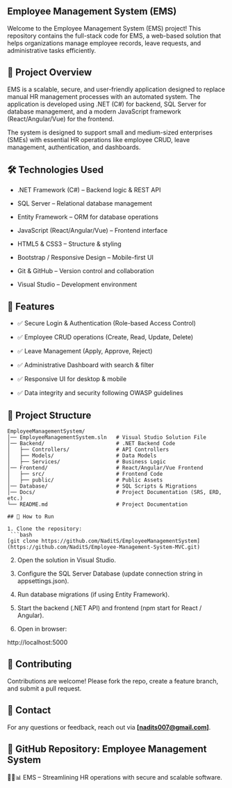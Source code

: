 ## Employee Management System (EMS)

Welcome to the Employee Management System (EMS) project! This repository contains the full-stack code for EMS, a web-based solution that helps organizations manage employee records, leave requests, and administrative tasks efficiently.

## 🚀 Project Overview

EMS is a scalable, secure, and user-friendly application designed to replace manual HR management processes with an automated system. The application is developed using .NET (C#) for backend, SQL Server for database management, and a modern JavaScript framework (React/Angular/Vue) for the frontend.

The system is designed to support small and medium-sized enterprises (SMEs) with essential HR operations like employee CRUD, leave management, authentication, and dashboards.

## 🛠 Technologies Used

- .NET Framework (C#) – Backend logic & REST API

- SQL Server – Relational database management

- Entity Framework – ORM for database operations

- JavaScript (React/Angular/Vue) – Frontend interface

- HTML5 & CSS3 – Structure & styling

- Bootstrap / Responsive Design – Mobile-first UI

- Git & GitHub – Version control and collaboration

- Visual Studio – Development environment

## 📌 Features

- ✅ Secure Login & Authentication (Role-based Access Control)

- ✅ Employee CRUD operations (Create, Read, Update, Delete)

- ✅ Leave Management (Apply, Approve, Reject)

- ✅ Administrative Dashboard with search & filter

- ✅ Responsive UI for desktop & mobile

- ✅ Data integrity and security following OWASP guidelines

## 📂 Project Structure
```
EmployeeManagementSystem/
│── EmployeeManagementSystem.sln   # Visual Studio Solution File
│── Backend/                       # .NET Backend Code
│   ├── Controllers/               # API Controllers
│   ├── Models/                    # Data Models
│   ├── Services/                  # Business Logic
│── Frontend/                      # React/Angular/Vue Frontend
│   ├── src/                       # Frontend Code
│   ├── public/                    # Public Assets
│── Database/                      # SQL Scripts & Migrations
│── Docs/                          # Project Documentation (SRS, ERD, etc.)
└── README.md                      # Project Documentation

## 📖 How to Run

1. Clone the repository:
 ```bash
[git clone https://github.com/NaditS/EmployeeManagementSystem](https://github.com/NaditS/Employee-Management-System-MVC.git)
```

2. Open the solution in Visual Studio.

3. Configure the SQL Server Database (update connection string in appsettings.json).

4. Run database migrations (if using Entity Framework).

5. Start the backend (.NET API) and frontend (npm start for React / Angular).

6. Open in browser:

http://localhost:5000  

## 🤝 Contributing

Contributions are welcome! Please fork the repo, create a feature branch, and submit a pull request.

## 📩 Contact

For any questions or feedback, reach out via **[nadits007@gmail.com]**.

🔗 **GitHub Repository:** Employee Management System
---
👨‍💻📊 EMS – Streamlining HR operations with secure and scalable software.
